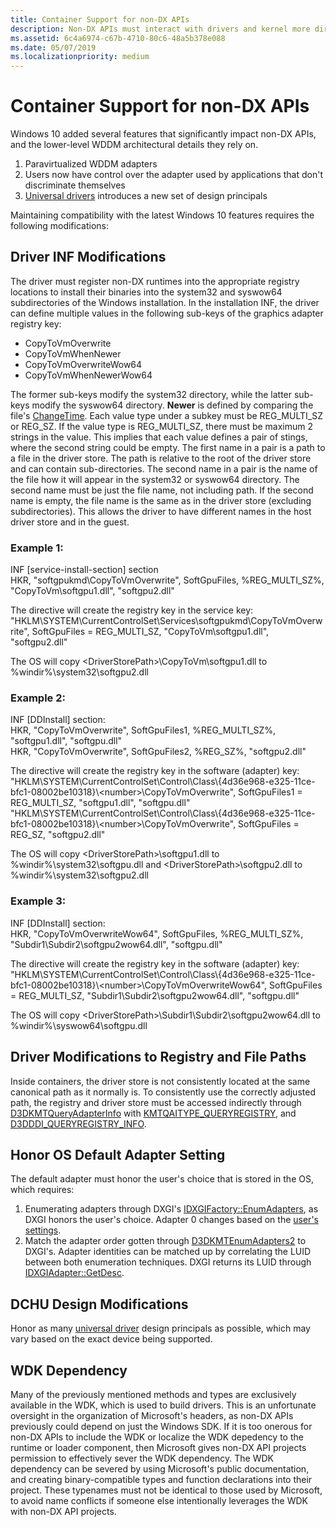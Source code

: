 ```yaml
---
title: Container Support for non-DX APIs
description: Non-DX APIs must interact with drivers and kernel more directly, so they are exposed to more complications
ms.assetid: 6c4a6974-c67b-4710-80c6-48a5b378e088
ms.date: 05/07/2019
ms.localizationpriority: medium
---
```


# Container Support for non-DX APIs

Windows 10 added several features that significantly impact non-DX APIs,
and the lower-level WDDM architectural details they rely on.
1. Paravirtualized WDDM adapters 
2. Users now have control over the adapter used by applications that don't discriminate themselves
3. [Universal drivers](https://docs.microsoft.com/windows-hardware/drivers/develop/getting-started-with-universal-drivers) introduces a new set of design principals

Maintaining compatibility with the latest Windows 10 features requires the following modifications:

## Driver INF Modifications
The driver must register non-DX runtimes into the appropriate registry locations to install their binaries
into the system32 and syswow64 subdirectories of the Windows installation.
In the installation INF, the driver can define multiple values in the following sub-keys of the graphics adapter registry key:
- CopyToVmOverwrite
- CopyToVmWhenNewer
- CopyToVmOverwriteWow64
- CopyToVmWhenNewerWow64

The former sub-keys modify the system32 directory, while the latter sub-keys modify the syswow64 directory.
__Newer__ is defined by comparing the file's [ChangeTime](https://docs.microsoft.com/en-us/windows-hardware/drivers/ddi/content/wdm/ns-wdm-_file_basic_information).
Each value type under a subkey must be REG_MULTI_SZ or REG_SZ. 
If the value type is REG_MULTI_SZ, there must be maximum 2 strings in the value. 
This implies that each value defines a pair of stings, where the second string could be empty.
The first name in a pair is a path to a file in the driver store. 
The path is relative to the root of the driver store and can contain sub-directories.
The second name in a pair is the name of the file how it will appear in the system32 or syswow64 directory.
The second name must be just the file name, not including path. 
If the second name is empty, the file name is the same as in the driver store (excluding subdirectories).
This allows the driver to have different names in the host driver store and in the guest. 

### Example 1:
INF [service-install-section] section  
HKR, "softgpukmd\CopyToVmOverwrite", SoftGpuFiles, %REG_MULTI_SZ%, "CopyToVm\softgpu1.dll", "softgpu2.dll"  

The directive will create the registry key in the service key:
"HKLM\SYSTEM\CurrentControlSet\Services\softgpukmd\CopyToVmOverwrite", SoftGpuFiles = REG_MULTI_SZ, "CopyToVm\softgpu1.dll", "softgpu2.dll"

The OS will copy \<DriverStorePath>\CopyToVm\softgpu1.dll to %windir%\system32\softgpu2.dll

### Example 2:
INF [DDInstall] section:  
HKR, "CopyToVmOverwrite", SoftGpuFiles1, %REG_MULTI_SZ%, "softgpu1.dll", "softgpu.dll"  
HKR, "CopyToVmOverwrite", SoftGpuFiles2, %REG_SZ%, "softgpu2.dll"  

The directive will create the registry key in the software (adapter) key:  
"HKLM\SYSTEM\CurrentControlSet\Control\Class\\{4d36e968-e325-11ce-bfc1-08002be10318}\\\<number>\CopyToVmOverwrite", SoftGpuFiles1 = REG_MULTI_SZ, "softgpu1.dll", "softgpu.dll"  
"HKLM\SYSTEM\CurrentControlSet\Control\Class\\{4d36e968-e325-11ce-bfc1-08002be10318}\\\<number>\CopyToVmOverwrite", SoftGpuFiles = REG_SZ, "softgpu2.dll"  

The OS will copy \<DriverStorePath>\softgpu1.dll to %windir%\system32\softgpu.dll and \<DriverStorePath>\softgpu2.dll to %windir%\system32\softgpu2.dll

### Example 3:
INF [DDInstall] section:  
HKR, "CopyToVmOverwriteWow64", SoftGpuFiles, %REG_MULTI_SZ%, "Subdir1\Subdir2\softgpu2wow64.dll", "softgpu.dll"  

The directive will create the registry key in the software (adapter) key:  
"HKLM\SYSTEM\CurrentControlSet\Control\Class\\{4d36e968-e325-11ce-bfc1-08002be10318}\\\<number>\CopyToVmOverwriteWow64", SoftGpuFiles = REG_MULTI_SZ, "Subdir1\Subdir2\softgpu2wow64.dll", "softgpu.dll"  

The OS will copy \<DriverStorePath>\Subdir1\Subdir2\softgpu2wow64.dll to %windir%\syswow64\softgpu.dll

## Driver Modifications to Registry and File Paths
Inside containers, the driver store is not consistently located at the same canonical path as it normally is.
To consistently use the correctly adjusted path, the registry and driver store must be accessed indirectly through
[D3DKMTQueryAdapterInfo](https://docs.microsoft.com/windows-hardware/drivers/ddi/content/d3dkmthk/nf-d3dkmthk-d3dkmtqueryadapterinfo)
with 
[KMTQAITYPE_QUERYREGISTRY](https://docs.microsoft.com/windows-hardware/drivers/ddi/content/d3dkmthk/ne-d3dkmthk-_kmtqueryadapterinfotype),
and [D3DDDI_QUERYREGISTRY_INFO](https://docs.microsoft.com/windows-hardware/drivers/ddi/content/d3dukmdt/ns-d3dukmdt-_d3dddi_queryregistry_info).

## Honor OS Default Adapter Setting
The default adapter must honor the user's choice that is stored in the OS, which requires:
1. Enumerating adapters through DXGI's [IDXGIFactory::EnumAdapters](https://docs.microsoft.com/windows/desktop/api/dxgi/nf-dxgi-idxgifactory-enumadapters),
as DXGI honors the user's choice. 
Adapter 0 changes based on the [user's settings](https://blogs.windows.com/windowsexperience/2018/02/07/announcing-windows-10-insider-preview-build-17093-pc/).
2. Match the adapter order gotten through [D3DKMTEnumAdapters2](https://docs.microsoft.com/windows-hardware/drivers/ddi/content/d3dkmthk/nf-d3dkmthk-d3dkmtenumadapters2) to DXGI's.
Adapter identities can be matched up by correlating the LUID between both enumeration techniques.
DXGI returns its LUID through [IDXGIAdapter::GetDesc](https://docs.microsoft.com/windows/desktop/api/dxgi/nf-dxgi-idxgiadapter-getdesc).

## DCHU Design Modifications
Honor as many [universal driver](https://docs.microsoft.com/en-us/windows-hardware/drivers/develop/getting-started-with-universal-drivers) design principals as possible,
which may vary based on the exact device being supported.

## WDK Dependency

Many of the previously mentioned methods and types are exclusively available in the WDK,
which is used to build drivers.
This is an unfortunate oversight in the organization of Microsoft's headers,
as non-DX APIs previously could depend on just the Windows SDK.
If it is too onerous for non-DX APIs to include the WDK or localize the WDK depedency to the runtime or loader component,
then Microsoft gives non-DX API projects permission to effectively sever the WDK dependency.
The WDK dependency can be severed by using Microsoft's public documentation,
and creating binary-compatible types and function declarations into their project.
These typenames must not be identical to those used by Microsoft,
to avoid name conflicts if someone else intentionally leverages the WDK with non-DX API projects.

